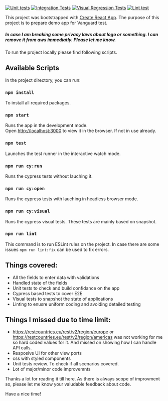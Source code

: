 [![Unit tests](https://github.com/DnyaneshD/varguard/actions/workflows/unit.yml/badge.svg)](https://github.com/DnyaneshD/varguard/actions/workflows/unit.yml)
[![Integration Tests](https://github.com/DnyaneshD/varguard/actions/workflows/integration.yml/badge.svg)](https://github.com/DnyaneshD/varguard/actions/workflows/integration.yml)
[![Visual Regression Tests](https://github.com/DnyaneshD/varguard/actions/workflows/visual.yml/badge.svg)](https://github.com/DnyaneshD/varguard/actions/workflows/visual.yml)
[![Lint test](https://github.com/DnyaneshD/varguard/actions/workflows/lint.yml/badge.svg)](https://github.com/DnyaneshD/varguard/actions/workflows/lint.yml)

This project was bootstrapped with [Create React App](https://github.com/facebook/create-react-app).
The purpose of this project is to prepare demo app for Vanguard test.

##### In case I am breaking some privacy laws about logo or something. I can remove it from aws immediatly. Please let me know.

To run the project locally please find following scripts.

## Available Scripts

In the project directory, you can run:

### `npm install`

To install all required packages.

### `npm start`

Runs the app in the development mode.<br>
Open [http://localhost:3000](http://localhost:3000) to view it in the browser. If not in use already.

### `npm test`

Launches the test runner in the interactive watch mode.<br>

### `npm run cy:run`

Runs the cypress tests without lauching it.<br>

### `npm run cy:open`

Runs the cypress tests with lauching in headless browser mode.<br>

### `npm run cy:visual`

Runs the cypress visual tests. These tests are mainly based on snapshot.<br>

### `npm run lint`

This command is to run ESLint rules on the project. In case there are some issues `npm run lint:fix` can be used to fix errors.<br>

## Things covered:

- All the fields to enter data with validations
- Handled state of the fields
- Unit tests to check and build confidance on the app
- Cypress based tests to cover E2E
- Visual tests to snapshot the state of applications
- Linting to enusre uniform coding and avoiding detailed testing

## Things I missed due to time limit:

- https://restcountries.eu/rest/v2/region/europe or https://restcountries.eu/rest/v2/region/americas was not working for me so hard coded values for it. And missed on showing how I can handle API calls.
- Resposive UI for other view ports
- css with styled components
- Unit tests review. To check if all scenarios covered.
- Lot of major/minor code improvemnts

Thanks a lot for reading it till here. As there is always scope of improvment so, please let me know your valudable feedback about code.

Have a nice time!
